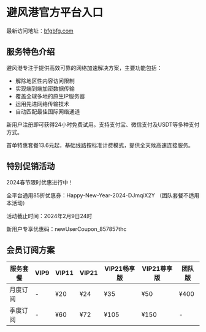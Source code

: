 # 避风港官方平台入口

最新访问地址：[bfgbfg.com](https://url.gogogomiao.one/QYTN)

## 服务特色介绍

避风港专注于提供高效可靠的网络加速解决方案，主要功能包括：
- 解除地区性内容访问限制
- 实现端到端加密数据传输
- 覆盖全球多地的原生IP服务器
- 运用先进网络传输技术
- 自动匹配最佳国际网络通道

新用户注册即可获得24小时免费试用。支持支付宝、微信支付及USDT等多种支付方式。

首单特惠套餐13.6元起，基础线路按标准计费模式，提供全天候高速连接服务。

## 特别促销活动

2024春节限时优惠进行中！

全平台通用85折优惠券：Happy-New-Year-2024-DJmqiX2Y
（团队套餐不适用本活动）

活动截止时间：2024年2月9日24时

新用户专享优惠码：newUserCoupon_857857thc

## 会员订阅方案

| 服务套餐 | VIP9 | VIP11 | VIP21 | VIP21畅享版 | VIP21尊享版 | 团队版 |
|----------|------|-------|-------|-------------|-------------|--------|
| 月度订阅 | -    | ¥20   | ¥24   | ¥35         | ¥50         | ¥400   |
| 季度订阅 | -    | ¥60   | ¥72   | ¥105        | ¥150        | -      |